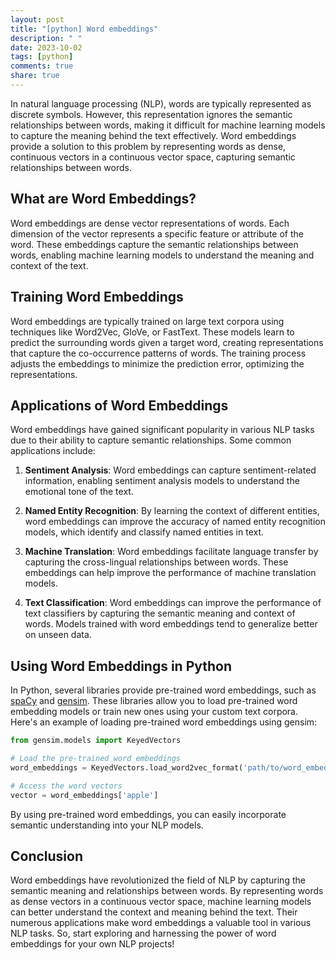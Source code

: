 ```yaml
---
layout: post
title: "[python] Word embeddings"
description: " "
date: 2023-10-02
tags: [python]
comments: true
share: true
---
```


In natural language processing (NLP), words are typically represented as discrete symbols. However, this representation ignores the semantic relationships between words, making it difficult for machine learning models to capture the meaning behind the text effectively. Word embeddings provide a solution to this problem by representing words as dense, continuous vectors in a continuous vector space, capturing semantic relationships between words.

## What are Word Embeddings?

Word embeddings are dense vector representations of words. Each dimension of the vector represents a specific feature or attribute of the word. These embeddings capture the semantic relationships between words, enabling machine learning models to understand the meaning and context of the text.

## Training Word Embeddings

Word embeddings are typically trained on large text corpora using techniques like Word2Vec, GloVe, or FastText. These models learn to predict the surrounding words given a target word, creating representations that capture the co-occurrence patterns of words. The training process adjusts the embeddings to minimize the prediction error, optimizing the representations.

## Applications of Word Embeddings

Word embeddings have gained significant popularity in various NLP tasks due to their ability to capture semantic relationships. Some common applications include:

1. **Sentiment Analysis**: Word embeddings can capture sentiment-related information, enabling sentiment analysis models to understand the emotional tone of the text.

2. **Named Entity Recognition**: By learning the context of different entities, word embeddings can improve the accuracy of named entity recognition models, which identify and classify named entities in text.

3. **Machine Translation**: Word embeddings facilitate language transfer by capturing the cross-lingual relationships between words. These embeddings can help improve the performance of machine translation models.

4. **Text Classification**: Word embeddings can improve the performance of text classifiers by capturing the semantic meaning and context of words. Models trained with word embeddings tend to generalize better on unseen data.

## Using Word Embeddings in Python

In Python, several libraries provide pre-trained word embeddings, such as [spaCy](https://spacy.io/) and [gensim](https://radimrehurek.com/gensim/). These libraries allow you to load pre-trained word embedding models or train new ones using your custom text corpora. Here's an example of loading pre-trained word embeddings using gensim:

```python
from gensim.models import KeyedVectors

# Load the pre-trained word embeddings
word_embeddings = KeyedVectors.load_word2vec_format('path/to/word_embeddings.bin', binary=True)

# Access the word vectors
vector = word_embeddings['apple']
```

By using pre-trained word embeddings, you can easily incorporate semantic understanding into your NLP models.

## Conclusion

Word embeddings have revolutionized the field of NLP by capturing the semantic meaning and relationships between words. By representing words as dense vectors in a continuous vector space, machine learning models can better understand the context and meaning behind the text. Their numerous applications make word embeddings a valuable tool in various NLP tasks. So, start exploring and harnessing the power of word embeddings for your own NLP projects!